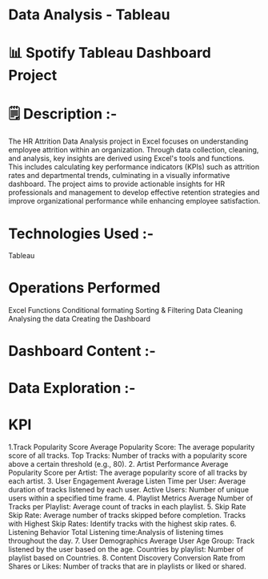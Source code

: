 # Data Analysis - Tableau
# 📊 Spotify Tableau Dashboard Project
# 🗒 Description :-
The HR Attrition Data Analysis project in Excel focuses on understanding employee attrition within an organization. Through data collection, cleaning, and analysis, key insights are derived using Excel's tools and functions. This includes calculating key performance indicators (KPIs) such as attrition rates and departmental trends, culminating in a visually informative dashboard. The project aims to provide actionable insights for HR professionals and management to develop effective retention strategies and improve organizational performance while enhancing employee satisfaction.

# Technologies Used :-
Tableau

# Operations Performed
Excel Functions
Conditional formating
Sorting & Filtering
Data Cleaning
Analysing the data
Creating the Dashboard
# Dashboard Content :-
# Data Exploration :-
# KPI
1.Track Popularity Score
Average Popularity Score: The average popularity score of all tracks.
Top Tracks: Number of tracks with a popularity score above a certain threshold (e.g., 80).
2. Artist Performance
Average Popularity Score per Artist: The average popularity score of all tracks by each artist.
3. User Engagement
Average Listen Time per User: Average duration of tracks listened by each user.
Active Users: Number of unique users within a specified time frame.
4. Playlist Metrics
Average Number of Tracks per Playlist: Average count of tracks in each playlist.
5. Skip Rate
Skip Rate: Average number of tracks skipped before completion.
Tracks with Highest Skip Rates: Identify tracks with the highest skip rates.
6. Listening Behavior
Total Listening time:Analysis of listening times throughout the day.
7. User Demographics
Average User Age Group: Track listened by the user based on the age. 
Countries by playlist: Number of playlist based on Countries. 
8. Content Discovery
Conversion Rate from Shares or Likes: Number of tracks that are in playlists or liked or shared.
